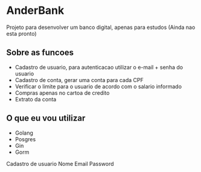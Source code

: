 # AnderBank

Projeto para desenvolver um banco digital, apenas para estudos (Ainda nao esta pronto)

## Sobre as funcoes 

- Cadastro de usuario, para autenticacao utilizar o e-mail + senha do usuario 
- Cadastro de conta, gerar uma conta para cada CPF
- Verificar o limite para o usuario de acordo com o salario informado
- Compras apenas no cartoa de credito
- Extrato da conta 

## O que eu vou utilizar
- Golang 
- Posgres 
- Gin 
- Gorm


Cadastro de usuario
Nome 
Email 
Password